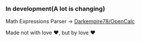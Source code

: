 ### In development(A lot is changing)

Math Expressions Parser -> [Darkempire78/OpenCalc]([https://www.example.com](https://github.com/Darkempire78/OpenCalc))

Made not with love :heart:, but by love :heart:
